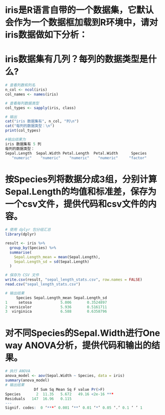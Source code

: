# iris是R语言自带的一个数据集，它默认会作为一个数据框加载到R环境中，请对iris数据做如下分析：
# iris数据集有几列？每列的数据类型是什么?

```r
# 查看列数和列名
n_col <- ncol(iris)
col_names <- names(iris)

# 查看每列数据类型
col_types <- sapply(iris, class)

# 输出
cat("iris 数据集有", n_col, "列\n")
cat("每列的数据类型：\n")
print(col_types)

#输出结果为
iris 数据集有 5 列
每列的数据类型：
Sepal.Length  Sepal.Width Petal.Length  Petal.Width      Species 
   "numeric"    "numeric"    "numeric"    "numeric"     "factor" 

```

# 按Species列将数据分成3组，分别计算Sepal.Length的均值和标准差，保存为一个csv文件，提供代码和csv文件的内容。

```r
# 使用 dplyr 包分组汇总
library(dplyr)

result <- iris %>%
  group_by(Species) %>%
  summarise(
    Sepal.Length_mean = mean(Sepal.Length),
    Sepal.Length_sd = sd(Sepal.Length)
  )

# 保存为 CSV 文件
write.csv(result, "sepal_length_stats.csv", row.names = FALSE)
read.csv("sepal_length_stats.csv")  

# 输出结果
     Species Sepal.Length_mean Sepal.Length_sd
1     setosa             5.006       0.3524897
2 versicolor             5.936       0.5161711
3  virginica             6.588       0.6358796
```

# 对不同Species的Sepal.Width进行One way ANOVA分析，提供代码和输出的结果。

```r
# 执行 ANOVA
anova_model <- aov(Sepal.Width ~ Species, data = iris)
summary(anova_model)
# 输出结果
             Df Sum Sq Mean Sq F value Pr(>F)    
Species       2  11.35   5.672   49.16 <2e-16 ***
Residuals   147  16.96   0.115                   
---
Signif. codes:  0 ‘***’ 0.001 ‘**’ 0.01 ‘*’ 0.05 ‘.’ 0.1 ‘ ’ 1
```






